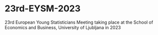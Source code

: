 # 23rd-EYSM-2023
23rd European Young Statisticians Meeting taking place at the School of Economics and Business, University of Ljubljana in 2023
